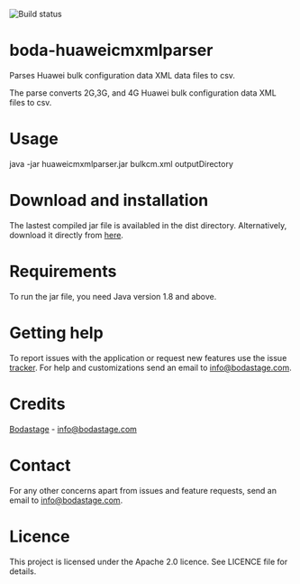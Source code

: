![Build status](https://travis-ci.org/bodastage/boda-huaweicmxmlparser.svg?branch=master)

# boda-huaweicmxmlparser
Parses Huawei bulk configuration data XML data files to csv. 

The parse converts 2G,3G, and 4G Huawei bulk configuration data XML files to csv.

# Usage
java -jar  huaweicmxmlparser.jar bulkcm.xml outputDirectory

# Download and installation
The lastest compiled jar file is availabled in the dist directory. Alternatively, download it directly from [here](https://github.com/bodastage/boda-huaweicmxmlparser/raw/master/dist/boda-huaweicmxmlparser.jar).

# Requirements
To run the jar file, you need Java version 1.8 and above.

# Getting help
To report issues with the application or request new features use the issue [tracker](https://github.com/bodastage/boda-huaweicmxmlparser/issues). For help and customizations send an email to info@bodastage.com.

# Credits
[Bodastage](http://www.bodastage.com) - info@bodastage.com

# Contact
For any other concerns apart from issues and feature requests, send an email to info@bodastage.com.

# Licence
This project is licensed under the Apache 2.0 licence.  See LICENCE file for details.
